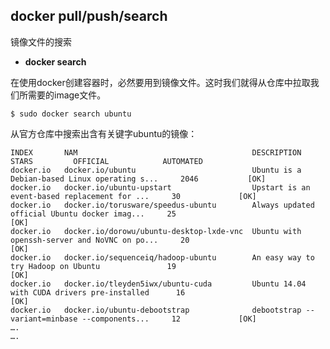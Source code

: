 
## docker  pull/push/search

镜像文件的搜索

* **docker  search**

在使用docker创建容器时，必然要用到镜像文件。这时我们就得从仓库中拉取我们所需要的image文件。


	$ sudo docker search ubuntu
	
	
从官方仓库中搜索出含有关键字ubuntu的镜像：

    INDEX       NAM                                       DESCRIPTION                                       STARS         OFFICIAL            AUTOMATED
    docker.io   docker.io/ubuntu                          Ubuntu is a Debian-based Linux operating s...     2046           [OK]       
    docker.io   docker.io/ubuntu-upstart                  Upstart is an event-based replacement for ...     30             [OK]       
    docker.io   docker.io/torusware/speedus-ubuntu        Always updated official Ubuntu docker imag...     25                                       [OK]
    docker.io   docker.io/dorowu/ubuntu-desktop-lxde-vnc  Ubuntu with openssh-server and NoVNC on po...     20                                       [OK]
    docker.io   docker.io/sequenceiq/hadoop-ubuntu        An easy way to try Hadoop on Ubuntu               19                                       [OK]
    docker.io   docker.io/tleyden5iwx/ubuntu-cuda         Ubuntu 14.04 with CUDA drivers pre-installed      16                                       [OK]
    docker.io   docker.io/ubuntu-debootstrap              debootstrap --variant=minbase --components...     12             [OK]         
    ….
    ….
